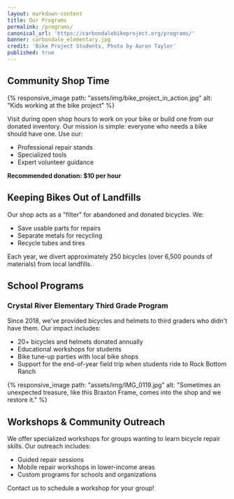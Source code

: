 ```yaml
---
layout: markdown-content
title: Our Programs
permalink: /programs/
canonical_url: 'https://carbondalebikeproject.org/programs/'
banner: carbondale_elementary.jpg
credit: 'Bike Project Students, Photo by Aaron Taylor'
published: true
---
```


## Community Shop Time
{% responsive_image path: "assets/img/bike_project_in_action.jpg" alt: "Kids working at the bike project" %}

Visit during open shop hours to work on your bike or build one from our donated inventory. Our mission is simple: everyone who needs a bike should have one. Use our:
- Professional repair stands
- Specialized tools
- Expert volunteer guidance

**Recommended donation: $10 per hour**

## Keeping Bikes Out of Landfills

Our shop acts as a "filter" for abandoned and donated bicycles. We:
- Save usable parts for repairs
- Separate metals for recycling
- Recycle tubes and tires

Each year, we divert approximately 250 bicycles (over 6,500 pounds of materials) from local landfills.

## School Programs

### Crystal River Elementary Third Grade Program
Since 2018, we've provided bicycles and helmets to third graders who didn't have them. Our impact includes:
- 20+ bicycles and helmets donated annually
- Educational workshops for students
- Bike tune-up parties with local bike shops
- Support for the end-of-year field trip when students ride to Rock Bottom Ranch

{% responsive_image path: "assets/img/IMG_0119.jpg" alt: "Sometimes an unexpected treasure, like this Braxton Frame, comes into the shop and we restore it." %}

## Workshops & Community Outreach

We offer specialized workshops for groups wanting to learn bicycle repair skills. Our outreach includes:
- Guided repair sessions
- Mobile repair workshops in lower-income areas
- Custom programs for schools and organizations

Contact us to schedule a workshop for your group!